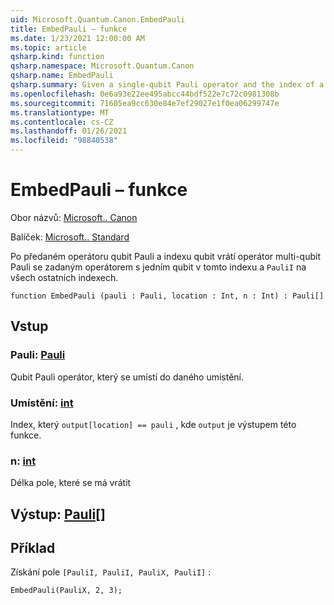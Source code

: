 ```yaml
---
uid: Microsoft.Quantum.Canon.EmbedPauli
title: EmbedPauli – funkce
ms.date: 1/23/2021 12:00:00 AM
ms.topic: article
qsharp.kind: function
qsharp.namespace: Microsoft.Quantum.Canon
qsharp.name: EmbedPauli
qsharp.summary: Given a single-qubit Pauli operator and the index of a qubit, returns a multi-qubit Pauli operator with the given single-qubit operator at that index and `PauliI` at every other index.
ms.openlocfilehash: 0e6a93e22ee495abcc44bdf522e7c72c0981308b
ms.sourcegitcommit: 71605ea9cc630e84e7ef29027e1f0ea06299747e
ms.translationtype: MT
ms.contentlocale: cs-CZ
ms.lasthandoff: 01/26/2021
ms.locfileid: "98840538"
---
```

# <a name="embedpauli-function"></a>EmbedPauli – funkce

Obor názvů: [Microsoft.. Canon](xref:Microsoft.Quantum.Canon)

Balíček: [Microsoft.. Standard](https://nuget.org/packages/Microsoft.Quantum.Standard)


Po předaném operátoru qubit Pauli a indexu qubit vrátí operátor multi-qubit Pauli se zadaným operátorem s jedním qubit v tomto indexu a `PauliI` na všech ostatních indexech.

```qsharp
function EmbedPauli (pauli : Pauli, location : Int, n : Int) : Pauli[]
```


## <a name="input"></a>Vstup

### <a name="pauli--pauli"></a>Pauli: [Pauli](xref:microsoft.quantum.lang-ref.pauli)

Qubit Pauli operátor, který se umístí do daného umístění.


### <a name="location--int"></a>Umístění: [int](xref:microsoft.quantum.lang-ref.int)

Index, který `output[location] == pauli` , kde `output` je výstupem této funkce.


### <a name="n--int"></a>n: [int](xref:microsoft.quantum.lang-ref.int)

Délka pole, které se má vrátit



## <a name="output--pauli"></a>Výstup: [Pauli](xref:microsoft.quantum.lang-ref.pauli)[]



## <a name="example"></a>Příklad

Získání pole `[PauliI, PauliI, PauliX, PauliI]` :

```qsharp
EmbedPauli(PauliX, 2, 3);
```